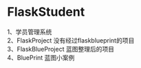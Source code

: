 # FlaskStudent
1、学员管理系统<br>
2、FlaskProject 没有经过flaskblueprint的项目<br>
3、FlaskBlueProject 蓝图整理后的项目<br>
4、BluePrint 蓝图小案例<br>
